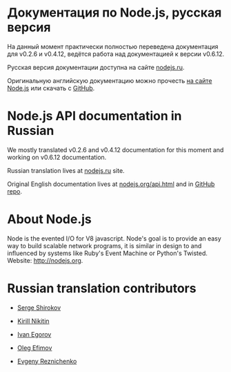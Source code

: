 Документация по Node.js, русская версия
=======================================

На данный момент практически полностью переведена документация для v0.2.6 и v0.4.12, ведётся работа над документацией к версии v0.6.12.

Русская версия документации доступна на сайте [nodejs.ru](http://nodejs.ru/).

Оригинальную английскую документацию можно прочесть [на сайте Node.js](http://nodejs.org/api.html) или скачать с [GitHub](https://github.com/ry/node/tree/master/doc/).

Node.js API documentation in Russian
====================================

We mostly translated v0.2.6 and v0.4.12 documentation for this moment and working on v0.6.12 documentation.

Russian translation lives at [nodejs.ru](http://nodejs.ru/) site.

Original English documentation lives at [nodejs.org/api.html](http://nodejs.org/api.html) and in [GitHub repo](https://github.com/ry/node/tree/master/doc/).


About Node.js
=============

Node is the evented I/O for V8 javascript.
Node's goal is to provide an easy way to build scalable network programs,
it is similar in design to and influenced by systems like Ruby's Event Machine or Python's Twisted.
Website: <http://nodejs.org>.


Russian translation contributors
================================

* [Serge Shirokov](https://github.com/kurokikaze)

* [Kirill Nikitin](https://github.com/Locke23rus)

* [Ivan Egorov](https://github.com/egorich239)

* [Oleg Efimov](https://github.com/Sannis)

* [Evgeny Reznichenko](https://github.com/zxcabs)
